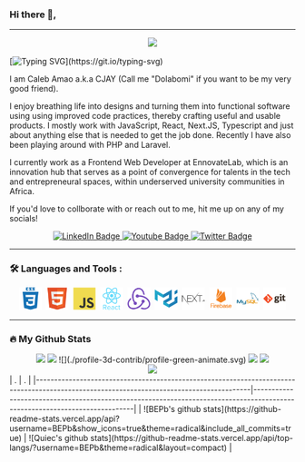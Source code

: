 ### Hi there 👋,
<hr>
<div id="header" align="center">
  <img src="https://media.giphy.com/media/M9gbBd9nbDrOTu1Mqx/giphy.gif" width="200"/>
</div>


<!--   my-ticker -->    
[![Typing SVG](https://readme-typing-svg.herokuapp.com?color=%2336BCF7&center=true&vCenter=true&width=600&lines=Hi+there+👋,+I+am+Caleb+Amao;+Welcome+to+My+Profile!;Over+3+years+of+programming+experience;Always+learning+new+things+;Passionate+about+crafting+products+that+meets+specific-user+needs;Software+engineering+User+Interface+enthusiast;)](https://git.io/typing-svg)


I am Caleb Amao a.k.a CJAY (Call me "Dolabomi" if you want to be my very good friend).

I enjoy breathing life into designs and turning them into functional software using using improved code practices, thereby crafting useful and usable products. I mostly work with JavaScript, React, Next.JS, Typescript and just about anything else that is needed to get the job done. Recently I have also been playing around with PHP and Laravel.  

I currently work as a Frontend Web Developer at EnnovateLab, which is an innovation hub that serves as a point of convergence for talents in the tech and entrepreneural spaces, within underserved university communities in Africa. 

If you'd love to collborate with or reach out to me, hit me up on any of my socials!

<div id="badges" align="center">
  <a href="https://www.linkedin.com/in/caleb-amao-8a82401b8/" target="_blank">
    <img src="https://img.shields.io/badge/LinkedIn-blue?style=for-the-badge&logo=linkedin&logoColor=white" alt="LinkedIn Badge"/>
  </a>
  <a href="https://www.instagram.com/dolabomi_j/" target="_blank">
    <img src="https://img.shields.io/badge/Instagram-red?style=for-the-badge&logo=youtube&logoColor=white" alt="Youtube Badge"/>
  </a>
  <a href="https://twitter.com/CalebAmaoO" target="_blank">
    <img src="https://img.shields.io/badge/Twitter-blue?style=for-the-badge&logo=twitter&logoColor=white" alt="Twitter Badge"/>
  </a>
</div>
<hr/>

### :hammer_and_wrench: Languages and Tools :
<div align="center">
  <img src="https://github.com/devicons/devicon/blob/master/icons/css3/css3-plain-wordmark.svg"  title="CSS3" alt="CSS" width="40" height="40"/>&nbsp;
  <img src="https://github.com/devicons/devicon/blob/master/icons/html5/html5-original.svg" title="HTML5" alt="HTML" width="40" height="40"/>&nbsp;
  <img src="https://github.com/devicons/devicon/blob/master/icons/javascript/javascript-original.svg" title="JavaScript" alt="JavaScript" width="40" height="40"/>&nbsp;
  <img src="https://github.com/devicons/devicon/blob/master/icons/react/react-original-wordmark.svg" title="React" alt="React" width="40" height="40"/>&nbsp;
  <img src="https://github.com/devicons/devicon/blob/master/icons/redux/redux-original.svg" title="Redux" alt="Redux " width="40" height="40"/>&nbsp;
  <img src="https://github.com/devicons/devicon/blob/master/icons/materialui/materialui-original.svg" title="Material UI" alt="Material UI" width="40" height="40"/>&nbsp;
  <img src="https://github.com/devicons/devicon/blob/master/icons/nextjs/nextjs-original-wordmark.svg" title="Next JS" alt="NEXT JS" width="40" height="40"/>&nbsp;
  <img src="https://github.com/devicons/devicon/blob/master/icons/firebase/firebase-plain-wordmark.svg" title="Firebase" alt="Firebase" width="40" height="40"/>&nbsp;
  <img src="https://github.com/devicons/devicon/blob/master/icons/mysql/mysql-original-wordmark.svg" title="MySQL"  alt="MySQL" width="40" height="40"/>&nbsp;
  <img src="https://github.com/devicons/devicon/blob/master/icons/git/git-original-wordmark.svg" title="Git" **alt="Git" width="40" height="40"/>  
</div>
<hr/>


### :fire: My Github Stats
<div align="center">
<picture>
    <source media="(prefers-color-scheme: dark)" srcset="https://streak-stats.demolab.com?user=caleb-ola&theme=highcontrast&hide_border=true" />
    <img src="https://streak-stats.demolab.com?user=caleb-ola&theme=default" />
    <img src="[https://streak-stats.demolab.com?user=caleb-ola&theme=default](https://github-readme-stats.vercel.app/api?username=caleb-ola&show_icons=true&theme=radical&include_all_commits=true)" />
</picture>
  <!--   profile-green-animate -->
  ![](./profile-3d-contrib/profile-green-animate.svg)
  <img src="./profile-3d-contrib/profile-green-animate.svg" width="auto"></img>
  <!--  2d history skills -->
  <img src="https://cr-skills-chart-widget.azurewebsites.net/api/api?username=BEPb" width="auto"></img>
</div>
<div align="center">
<picture>
    <source media="(prefers-color-scheme: dark)" srcset="https://github-readme-stats.vercel.app/api/top-langs/?username=caleb-ola&layout=compact&theme=vision-friendly-dark&hide_border=true" />
    <img src="https://github-readme-stats.vercel.app/api/top-langs/?username=caleb-ola&layout=compact&theme=default&hide_border=true" />
</picture>
</div>
    | .                                                                                                                                       | .                                                                                                                         |
    |-----------------------------------------------------------------------------------------------------------------------------------------|---------------------------------------------------------------------------------------------------------------------------|
    | ![BEPb's github stats](https://github-readme-stats.vercel.app/api?username=BEPb&show_icons=true&theme=radical&include_all_commits=true) | ![Quiec's github stats](https://github-readme-stats.vercel.app/api/top-langs/?username=BEPb&theme=radical&layout=compact) |






<!--

**caleb-ola/caleb-ola** is a ✨ _special_ ✨ repository because its `README.md` (this file) appears on your GitHub profile.

Here are some ideas to get you started:

- 🔭 I’m currently working on ...
- 🌱 I’m currently learning ...
- 👯 I’m looking to collaborate on ...
- 🤔 I’m looking for help with ...
- 💬 Ask me about ...
- 📫 How to reach me: ...
- 😄 Pronouns: ...
- ⚡ Fun fact: ...
-->




